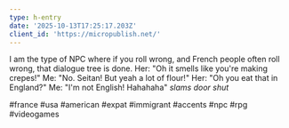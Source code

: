 ```yaml
---
type: h-entry
date: '2025-10-13T17:25:17.203Z'
client_id: 'https://micropublish.net/'
---
```

I am the type of NPC where if you roll wrong, and French people often roll wrong, that dialogue tree is done.
Her: "Oh it smells like you're making crepes!"
Me: "No. Seitan! But yeah a lot of flour!"
Her: "Oh you eat that in England?"
Me: "I'm not English! Hahahaha" *slams door shut*

#france #usa #american #expat #immigrant #accents #npc #rpg #videogames
